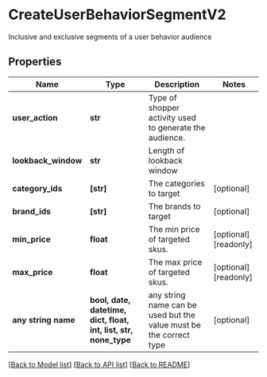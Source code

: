 # CreateUserBehaviorSegmentV2

Inclusive and exclusive segments of a user behavior audience 

## Properties
Name | Type | Description | Notes
------------ | ------------- | ------------- | -------------
**user_action** | **str** | Type of shopper activity used to generate the audience. | 
**lookback_window** | **str** | Length of lookback window | 
**category_ids** | **[str]** | The categories to target | [optional] 
**brand_ids** | **[str]** | The brands to target | [optional] 
**min_price** | **float** | The min price of targeted skus. | [optional] [readonly] 
**max_price** | **float** | The max price of targeted skus. | [optional] [readonly] 
**any string name** | **bool, date, datetime, dict, float, int, list, str, none_type** | any string name can be used but the value must be the correct type | [optional]

[[Back to Model list]](../README.md#documentation-for-models) [[Back to API list]](../README.md#documentation-for-api-endpoints) [[Back to README]](../README.md)


